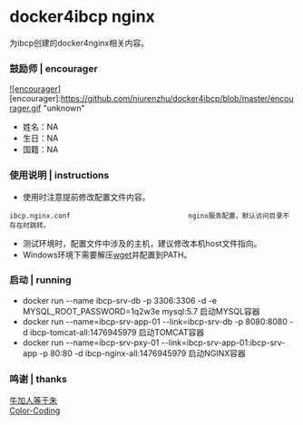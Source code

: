 # docker4ibcp nginx
为ibcp创建的docker4nginx相关内容。

### 鼓励师 | encourager
[![encourager]](https://github.com/niurenzhu/docker4ibcp/blob/master/encourager.gif)  
[encourager]:https://github.com/niurenzhu/docker4ibcp/blob/master/encourager.gif "unknown"
* 姓名：NA
* 生日：NA
* 国籍：NA

### 使用说明 | instructions
* 使用时注意提前修改配置文件内容。
```
ibcp.nginx.conf                             nginx服务配置，默认访问目录不存在时跳转。
```
* 测试环境时，配置文件中涉及的主机，建议修改本机host文件指向。
* Windows环境下需要解压[wget](https://github.com/niurenzhu/docker4ibcp/blob/master/wget-win32.zip)并配置到PATH。

### 启动 | running
* docker run --name ibcp-srv-db -p 3306:3306 -d -e MYSQL_ROOT_PASSWORD=1q2w3e mysql:5.7                          启动MYSQL容器
* docker run --name=ibcp-srv-app-01 --link=ibcp-srv-db -p 8080:8080 -d ibcp-tomcat-all:1476945979                启动TOMCAT容器
* docker run --name=ibcp-srv-pxy-01 --link=ibcp-srv-app-01:ibcp-srv-app -p 80:80 -d ibcp-nginx-all:1476945979    启动NGINX容器

### 鸣谢 | thanks
[牛加人等于朱](http://baike.baidu.com/view/1769.htm "NiurenZhu")<br>
[Color-Coding](http://colorcoding.org/ "咔啦工作室")<br>
